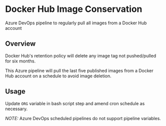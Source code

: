 # Docker Hub Image Conservation
Azure DevOps pipeline to regularly pull all images from a Docker Hub account

## Overview
Docker Hub's retention policy will delete any image tag not pushed/pulled for six months.

This Azure pipeline will pull the last five published images from a Docker Hub account on a schedule to avoid image deletion.

## Usage
Update `ORG` variable in bash script step and amend cron schedule as necessary.

*NOTE:* Azure DevOps scheduled pipelines do not support pipeline variables.
